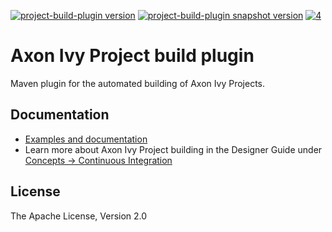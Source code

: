 [![project-build-plugin version][0]][1] [![project-build-plugin snapshot version][2]][3] [![4]][5]

# Axon Ivy Project build plugin
Maven plugin for the automated building of Axon Ivy Projects. 

## Documentation
- [Examples and documentation](https://axonivy.github.io/project-build-plugin)
- Learn more about Axon Ivy Project building in the Designer Guide under [Concepts -> Continuous Integration](https://developer.axonivy.com/doc/latest/DesignerGuideHtml/ivy.concepts.html#ivy-ci-maven-plugin)

## License
The Apache License, Version 2.0

[0]: https://img.shields.io/badge/project--build--plugin-9.3.0-green
[1]: https://repo1.maven.org/maven2/com/axonivy/ivy/ci/project-build-plugin/
[2]: https://img.shields.io/badge/project--build--plugin-9.4.0--SNAPSHOT-yellow
[3]: https://oss.sonatype.org/content/repositories/snapshots/com/axonivy/ivy/ci/project-build-plugin/
[4]: https://img.shields.io/badge/-Documentation-blue
[5]: https://axonivy.github.io/project-build-plugin/release/
